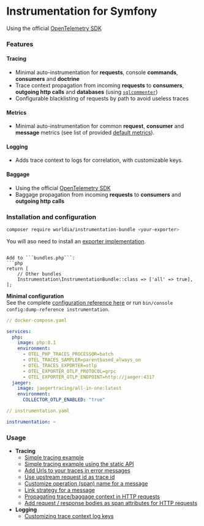 # Instrumentation for Symfony

Using the official [OpenTelemetry SDK](https://github.com/open-telemetry/opentelemetry-php)

### Features

#### Tracing
- Minimal auto-instrumentation for **requests**, console **commands**, **consumers** and **doctrine**
- Trace context propagation from incoming **requests** to **consumers**, **outgoing http calls** and **databases** (using [`sqlcommenter`](https://google.github.io/sqlcommenter/))
- Configurable blacklisting of requests by path to avoid useless traces

#### Metrics
- Minimal auto-instrumentation for common **request**, **consumer** and **message** metrics (see list of provided [default metrics](./docs/metrics/default-metrics.md)).

#### Logging
- Adds trace context to logs for correlation, with customizable keys.

#### Baggage
- Using the official [OpenTelemetry SDK](https://github.com/open-telemetry/opentelemetry-php)
- Baggage propagation from incoming **requests** to **consumers** and **outgoing http calls**

### Installation and configuration

```sh
composer require worldia/instrumentation-bundle <your-exporter>
```
You will aso need to install an [exporter implementation](https://packagist.org/packages/open-telemetry/exporter-otlp?query=open-telemetry%2Fexporter-).
```

Add to ```bundles.php```:
```php
return [
    // Other bundles
    Instrumentation\InstrumentationBundle::class => ['all' => true],
];
```

**Minimal configuration**  
See the complete [configuration reference here](./docs/config-reference.md) or run ```bin/console config:dump-reference instrumentation```.

```yaml
// docker-compose.yaml

services:
  php:
    image: php:8.1
    environment:
      - OTEL_PHP_TRACES_PROCESSOR=batch
      - OTEL_TRACES_SAMPLER=parentbased_always_on
      - OTEL_TRACES_EXPORTER=otlp
      - OTEL_EXPORTER_OTLP_PROTOCOL=grpc
      - OTEL_EXPORTER_OTLP_ENDPOINT=http://jaeger:4317
  jaeger:
    image: jaegertracing/all-in-one:latest
    environment:
      COLLECTOR_OTLP_ENABLED: "true"
```

```yaml
// instrumentation.yaml

instrumentation: ~
```

### Usage

- **Tracing**
    - [Simple tracing example](./docs/tracing/simple-trace.md)
    - [Simple tracing example using the static API](./docs/tracing/static-usage.md)
    - [Add Urls to your traces in error messages](./docs/tracing/add-urls-to-your-traces.md)
    - [Use upstream request id as trace id](./docs/tracing/upstream-request-id.md)
    - [Customize operation (span) name for a message](./docs/tracing/custom-operation-name-for-message.md)
    - [Link strategy for a message](./docs/tracing/link-strategy-for-message.md)    
    - [Propagating trace/baggage context in HTTP requests](./docs/tracing/propagating-context.md)
    - [Add request / response bodies as span attributes for HTTP requests](./docs/tracing/message-bodies.md)
- **Logging**
    - [Customizing trace context log keys](./docs/logging/custom-keys.md)

